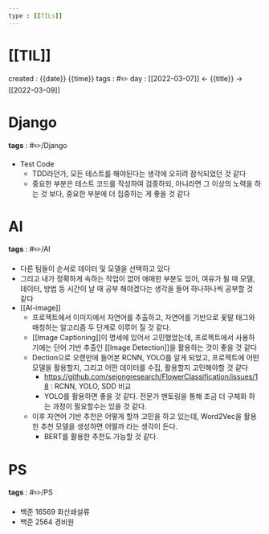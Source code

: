 ```yaml
---
type : [[TILs]]
---
```


# [[TIL]]
created : {{date}} {{time}}
tags : #✏️
day : [[2022-03-07]] ← {{title}} → [[2022-03-09]]

# Django
**tags** : #✏️/Django 
- Test Code
	- TDD라던가, 모든 테스트를 해야된다는 생각에 오히려 잠식되었던 것 같다
	- 중요한 부분은 테스트 코드를 작성하여 검증하되, 아니라면 그 이상의 노력을 하는 것 보다, 중요한 부분에 더 집중하는 게 좋을 것 같다

# AI
**tags** : #✏️/AI 
- 다른 팀들이 순서로 데이터 및 모델을 선택하고 있다
- 그리고 내가 정확하게 속하는 작업이 없어 애매한 부분도 있어, 여유가 될 때 모델, 데이터, 방법 등 시간이 날 때 공부 해야겠다는 생각을 들어 하나하나씩 공부할 것 같다
- [[AI-image]]
	- 프로젝트에서 이미지에서 자연어를 추출하고, 자연어를 기반으로 꽃말 태그와 매칭하는 알고리즘 두 단계로 이루어 질 것 같다.
	- [[Image Captioning]]이 명세에 있어서 고민했었는데, 프로젝트에서 사용하기에는 단어 기반 추출인 [[Image Detection]]을 활용하는 것이 좋을 것 같다
	- Dection으로 오랜만에 들어본 RCNN, YOLO를 알게 되었고,  프로젝트에 어떤 모델을 활용할지, 그리고 어떤 데이터를 수집, 활용할지 고민해야할 것 같다
		- https://github.com/sejongresearch/FlowerClassification/issues/18 : RCNN, YOLO, SDD 비교
		- YOLO를 활용하면 좋을 것 같다. 전문가 멘토링을 통해 조금 더 구체화 하는 과정이 필요할수는 있을 것 같다.
	- 이후 자연어 기반 추천은 어떻게 할까 고민을 하고 있는데, Word2Vec을 활용한 추천 모델을 생성하면 어떨까 라는 생각이 든다.
		- BERT를 활용한 추천도 가능할 것 같다.

# PS
**tags** : #✏️/PS 
- 백준 16569 화산쇄설류
- 백준 2564 경비원